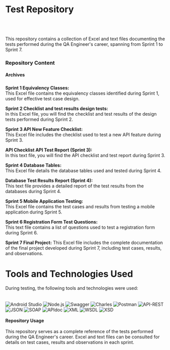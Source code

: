 # **Test Repository**
<br>
<br>

This repository contains a collection of Excel and text files documenting the tests performed during the QA Engineer's career, spanning from Sprint 1 to Sprint 7.
<br>

### **Repository Content**<br>

#### **Archives**

##### 

**Sprint 1 Equivalency Classes:** 
<br>This Excel file contains the equivalency classes identified during Sprint 1, used for effective test case design.

**Sprint 2 Checklist and test results design tests:** 
<br>In this Excel file, you will find the checklist and test results of the design tests performed during Sprint 2.

**Sprint 3 API New Feature Checklist:**
<br>This Excel file includes the checklist used to test a new API feature during Sprint 3.

**API Checklist API Test Report (Sprint 3):**
<br>In this text file, you will find the API checklist and test report during Sprint 3.

**Sprint 4 Database Tables:**
<br>This Excel file details the database tables used and tested during Sprint 4.

**Database Test Results Report (Sprint 4):**
<br>This text file provides a detailed report of the test results from the databases during Sprint 4.

**Sprint 5 Mobile Application Testing:**
<br>This Excel file contains the test cases and results from testing a mobile application during Sprint 5.

**Sprint 6 Registration Form Test Questions:**
<br>This text file contains a list of questions used to test a registration form during Sprint 6.

**Sprint 7 Final Project:**
This Excel file includes the complete documentation of the final project developed during Sprint 7, including test cases, results, and observations.

# **Tools and Technologies Used**

During testing, the following tools and technologies were used:
<br>
<br>
<br>
![Android Studio](https://img.shields.io/badge/Android%20Studio-3DDC84?style=for-the-badge&logo=android-studio&logoColor=white)
![Node.js](https://img.shields.io/badge/Node.js-43853D?style=for-the-badge&logo=node.js&logoColor=white)
![Swagger](https://img.shields.io/badge/Swagger-85EA2D?style=for-the-badge&logo=swagger&logoColor=black)
![Charles](https://img.shields.io/badge/Charles-000000?style=for-the-badge&logo=charles&logoColor=white)
![Postman](https://img.shields.io/badge/Postman-FF6C37?style=for-the-badge&logo=postman&logoColor=white)
![API-REST](https://img.shields.io/badge/API-REST-009688?style=for-the-badge&logoColor=white)
![JSON](https://img.shields.io/badge/JSON-000000?style=for-the-badge&logo=json&logoColor=white)
![SOAP](https://img.shields.io/badge/SOAP-FFCA28?style=for-the-badge&logoColor=black)
![APIdoc](https://img.shields.io/badge/APIdoc-E8E8E8?style=for-the-badge&logoColor=black)
![XML](https://img.shields.io/badge/XML-F68212?style=for-the-badge&logo=xml&logoColor=white)
![WSDL](https://img.shields.io/badge/WSDL-0769AD?style=for-the-badge&logoColor=white)
![XSD](https://img.shields.io/badge/XSD-0077B5?style=for-the-badge&logoColor=white)
<br>
<br>
**Repository Usage**
<br>
<br>
This repository serves as a complete reference of the tests performed during the QA Engineer's career. Excel and text files can be consulted for details on test cases, results and observations in each sprint.
<br>
<br>


